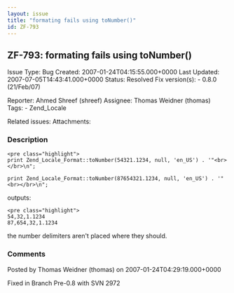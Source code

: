 ```yaml
---
layout: issue
title: "formating fails using toNumber()"
id: ZF-793
---
```


ZF-793: formating fails using toNumber()
----------------------------------------

 Issue Type: Bug Created: 2007-01-24T04:15:55.000+0000 Last Updated: 2007-07-05T14:43:41.000+0000 Status: Resolved Fix version(s): - 0.8.0 (21/Feb/07)
 
 Reporter:  Ahmed Shreef (shreef)  Assignee:  Thomas Weidner (thomas)  Tags: - Zend\_Locale
 
 Related issues: 
 Attachments: 
### Description

 
    <pre class="highlight">
    print Zend_Locale_Format::toNumber(54321.1234, null, 'en_US') . '"<br></br>\n";
    
    print Zend_Locale_Format::toNumber(87654321.1234, null, 'en_US') . '"<br></br>\n";


outputs:

 
    <pre class="highlight">
    54,32,1.1234
    87,654,32,1.1234


the number delimiters aren't placed where they should.

 

 

### Comments

Posted by Thomas Weidner (thomas) on 2007-01-24T04:29:19.000+0000

Fixed in Branch Pre-0.8 with SVN 2972

 

 